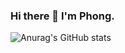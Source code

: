 ### Hi there 👋 I'm Phong. 
![Anurag's GitHub stats](https://github-readme-stats.vercel.app/api?username=Phongtran1201&show_icons=true&theme=tokyonight)
